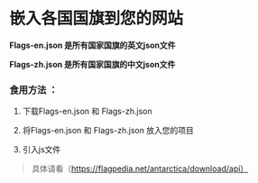 # 嵌入各国国旗到您的网站

**Flags-en.json 是所有国家国旗的英文json文件**

**Flags-zh.json 是所有国家国旗的中文json文件**

### 食用方法 ：

1. 下载Flags-en.json 和 Flags-zh.json

2. 将Flags-en.json 和 Flags-zh.json 放入您的项目

3. 引入js文件

>具体请看（https://flagpedia.net/antarctica/download/api）

